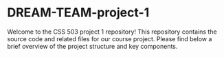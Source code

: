 # DREAM-TEAM-project-1
Welcome to the CSS 503 project 1 repository! This repository contains the source code and related files for our course project. Please find below a brief overview of the project structure and key components.
